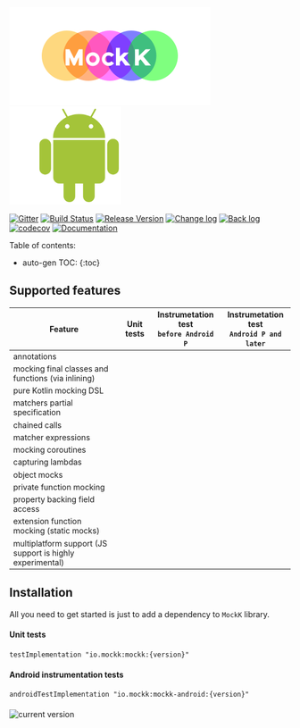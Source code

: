 ![mockk](doc/logo-site.png) ![kotlin](doc/robot.png)

[![Gitter](https://badges.gitter.im/mockk-io/Lobby.svg)](https://gitter.im/mockk-io/Lobby?utm_source=badge&utm_medium=badge&utm_campaign=pr-badge&utm_content=body_badge) [![Build Status](https://travis-ci.org/mockk/mockk.svg?branch=master)](https://travis-ci.org/mockk/mockk) [![Release Version](https://img.shields.io/maven-central/v/io.mockk/mockk.svg?label=release)](http://search.maven.org/#search%7Cga%7C1%7Cmockk)  [![Change log](https://img.shields.io/badge/change%20log-%E2%96%A4-yellow.svg)](https://github.com/mockk/mockk/releases) [![Back log](https://img.shields.io/badge/back%20log-%E2%96%A4-orange.svg)](/BACKLOG) [![codecov](https://codecov.io/gh/mockk/mockk/branch/master/graph/badge.svg)](https://codecov.io/gh/mockk/mockk) [![Documentation](https://img.shields.io/badge/documentation-%E2%86%93-yellowgreen.svg)](#nice-features)

Table of contents:

* auto-gen TOC:
{:toc}

## Supported features

|Feature|Unit tests|Instrumetation test<br/> `before Android P`|Instrumetation test<br/> `Android P and later`|
| --- | --- | --- | --- |
|annotations| | | |
|mocking final classes and functions (via inlining)| | | |
|pure Kotlin mocking DSL| | | |
|matchers partial specification| | | |
|chained calls| | | |
|matcher expressions| | | |
|mocking coroutines| | | |
|capturing lambdas| | | |
|object mocks| | | |
|private function mocking| | | |
|property backing field access| | | |
|extension function mocking (static mocks)| | | |
|multiplatform support (JS support is highly experimental)| | | |

## Installation

All you need to get started is just to add a dependency to `MockK` library.

#### Unit tests

```
testImplementation "io.mockk:mockk:{version}"
```

#### Android instrumentation tests

```
androidTestImplementation "io.mockk:mockk-android:{version}"
```

<img align="middle" src="https://img.shields.io/maven-central/v/io.mockk/mockk.svg?label=current+version" alt="current version" />
